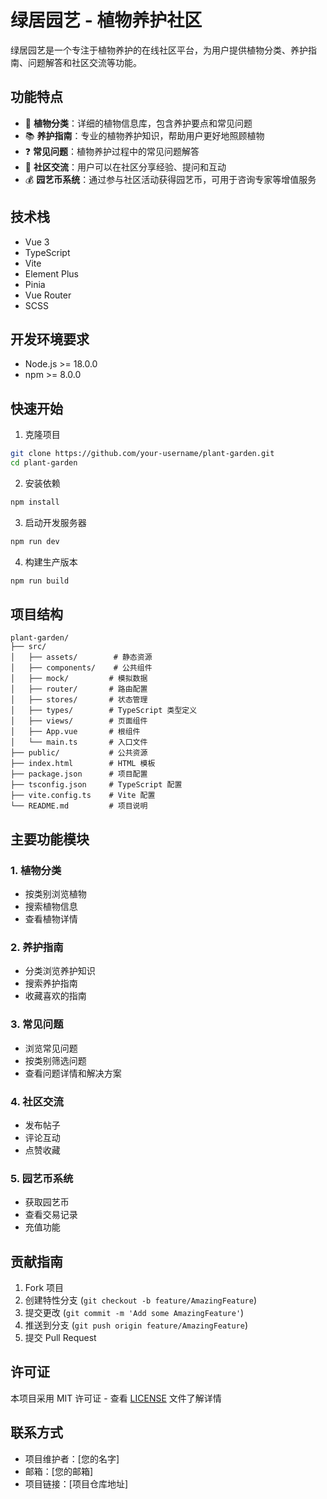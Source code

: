 # 绿居园艺 - 植物养护社区

绿居园艺是一个专注于植物养护的在线社区平台，为用户提供植物分类、养护指南、问题解答和社区交流等功能。

## 功能特点

- 🌱 **植物分类**：详细的植物信息库，包含养护要点和常见问题
- 📚 **养护指南**：专业的植物养护知识，帮助用户更好地照顾植物
- ❓ **常见问题**：植物养护过程中的常见问题解答
- 💬 **社区交流**：用户可以在社区分享经验、提问和互动
- 💰 **园艺币系统**：通过参与社区活动获得园艺币，可用于咨询专家等增值服务

## 技术栈

- Vue 3
- TypeScript
- Vite
- Element Plus
- Pinia
- Vue Router
- SCSS

## 开发环境要求

- Node.js >= 18.0.0
- npm >= 8.0.0

## 快速开始

1. 克隆项目
```bash
git clone https://github.com/your-username/plant-garden.git
cd plant-garden
```

2. 安装依赖
```bash
npm install
```

3. 启动开发服务器
```bash
npm run dev
```

4. 构建生产版本
```bash
npm run build
```

## 项目结构

```
plant-garden/
├── src/
│   ├── assets/        # 静态资源
│   ├── components/    # 公共组件
│   ├── mock/         # 模拟数据
│   ├── router/       # 路由配置
│   ├── stores/       # 状态管理
│   ├── types/        # TypeScript 类型定义
│   ├── views/        # 页面组件
│   ├── App.vue       # 根组件
│   └── main.ts       # 入口文件
├── public/           # 公共资源
├── index.html        # HTML 模板
├── package.json      # 项目配置
├── tsconfig.json     # TypeScript 配置
├── vite.config.ts    # Vite 配置
└── README.md         # 项目说明
```

## 主要功能模块

### 1. 植物分类
- 按类别浏览植物
- 搜索植物信息
- 查看植物详情

### 2. 养护指南
- 分类浏览养护知识
- 搜索养护指南
- 收藏喜欢的指南

### 3. 常见问题
- 浏览常见问题
- 按类别筛选问题
- 查看问题详情和解决方案

### 4. 社区交流
- 发布帖子
- 评论互动
- 点赞收藏

### 5. 园艺币系统
- 获取园艺币
- 查看交易记录
- 充值功能

## 贡献指南

1. Fork 项目
2. 创建特性分支 (`git checkout -b feature/AmazingFeature`)
3. 提交更改 (`git commit -m 'Add some AmazingFeature'`)
4. 推送到分支 (`git push origin feature/AmazingFeature`)
5. 提交 Pull Request

## 许可证

本项目采用 MIT 许可证 - 查看 [LICENSE](LICENSE) 文件了解详情

## 联系方式

- 项目维护者：[您的名字]
- 邮箱：[您的邮箱]
- 项目链接：[项目仓库地址]
